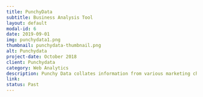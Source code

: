 ```yaml
---
title: PunchyData
subtitle: Business Analysis Tool
layout: default
modal-id: 6
date: 2019-09-01
img: punchydata1.png
thumbnail: punchydata-thumbnail.png
alt: Punchydata
project-date: October 2018
client: Punchydata
category: Web Analytics
description: Punchy Data collates information from various marketing channels - Google, Facebook, and sends it to Google Analytics and Pipedrive. It provides a dashboard where the user can see ROI generated from various marketing channels. Analysis using the cumulative reports from multiple channels is more likely to evaluate ROI than relying wholly and exclusively on a single channel. Punchy Data empowers the user to analyse how well their marketing campaign is doing and also the key areas where it is doing competently well. <br/><br/> <b>Key Features - </b> <br/> A common dashboard for all your reports. <br/> Deployment of analytics to enable evaluation of where leads are generated. <br/>Doesn’t base its conclusions on a single source of information. <br/><br/><b>Tech Stack - </b> <br/> React Js, Node Js (Express) and MongoDB.
link: 
status: Past
---
```

